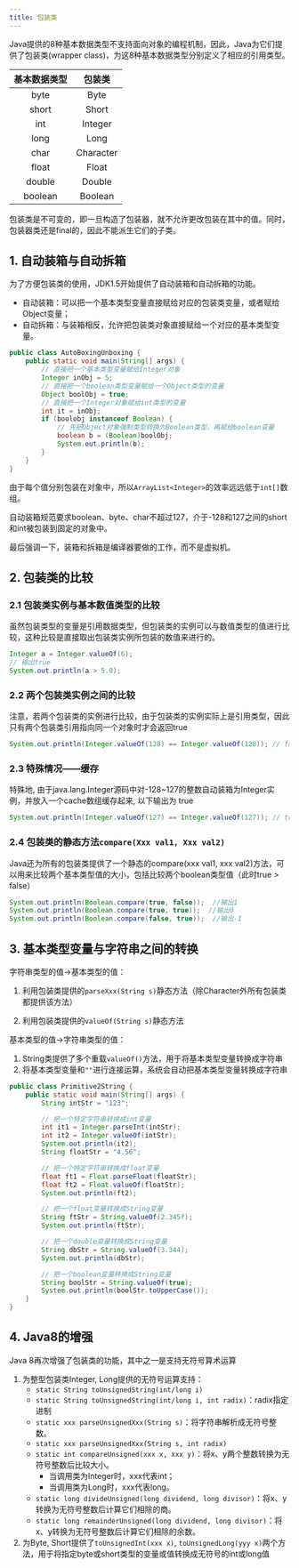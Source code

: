 ```yaml
---
title: 包装类
---
```


Java提供的8种基本数据类型不支持面向对象的编程机制，因此，Java为它们提供了包装类(wrapper class)，为这8种基本数据类型分别定义了相应的引用类型。

| 基本数据类型 |  包装类   |
| :----------: | :-------: |
|     byte     |   Byte    |
|    short     |   Short   |
|     int      |  Integer  |
|     long     |   Long    |
|     char     | Character |
|    float     |   Float   |
|    double    |  Double   |
|   boolean    |  Boolean  |

包装类是不可变的，即一旦构造了包装器，就不允许更改包装在其中的值。同时，包装器类还是final的，因此不能派生它们的子类。

## 1. 自动装箱与自动拆箱

为了方便包装类的使用，JDK1.5开始提供了自动装箱和自动拆箱的功能。

- 自动装箱：可以把一个基本类型变量直接赋给对应的包装类变量，或者赋给Object变量；
- 自动拆箱：与装箱相反，允许把包装类对象直接赋给一个对应的基本类型变量。

```java
public class AutoBoxingUnboxing {
    public static void main(String[] args) {
        // 直接把一个基本类型变量赋给Integer对象
        Integer inObj = 5;
        // 直接把一个boolean类型变量赋给一个Object类型的变量
        Object boolObj = true;
        // 直接把一个Integer对象赋给int类型的变量
        int it = inObj;
        if (boolobj instanceof Boolean) {
            // 先把Object对象强制类型转换为Boolean类型，再赋给boolean变量
            boolean b = (Boolean)boolObj;
            System.out.println(b);
        }
    }
}
```

由于每个值分别包装在对象中，所以`ArrayList<Integer>`的效率远远低于`int[]`数组。

自动装箱规范要求boolean、byte、char不超过127，介于-128和127之间的short和int被包装到固定的对象中。

最后强调一下，装箱和拆箱是编译器要做的工作，而不是虚拟机。

## 2. 包装类的比较

### 2.1 包装类实例与基本数值类型的比较

虽然包装类型的变量是引用数据类型，但包装类的实例可以与数值类型的值进行比较，这种比较是直接取出包装类实例所包装的数值来进行的。

```java
Integer a = Integer.valueOf(6);
// 输出true
System.out.println(a > 5.0);
```

### 2.2 两个包装类实例之间的比较

注意，若两个包装类的实例进行比较，由于包装类的实例实际上是引用类型，因此只有两个包装类引用指向同一个对象时才会返回true

```java
System.out.println(Integer.valueOf(128) == Integer.valueOf(128)); // false
```

### 2.3 特殊情况——缓存

特殊地, 由于java.lang.Integer源码中对-128~127的整数自动装箱为Integer实例，并放入一个cache数组缓存起来, 以下输出为 true

```java
System.out.println(Integer.valueOf(127) == Integer.valueOf(127)); // true
```

### 2.4 包装类的静态方法`compare(Xxx val1, Xxx val2)`

Java还为所有的包装类提供了一个静态的compare(xxx val1, xxx val2)方法，可以用来比较两个基本类型值的大小，包括比较两个boolean类型值（此时true > false）

```java
System.out.println(Boolean.compare(true, false));  //输出1
System.out.println(Boolean.compare(true, true));  //输出0
System.out.println(Boolean.compare(false, true));  //输出-1
```

## 3. 基本类型变量与字符串之间的转换

字符串类型的值->基本类型的值：

1. 利用包装类提供的`parseXxx(String s)`静态方法（除Character外所有包装类都提供该方法）

2. 利用包装类提供的`valueOf(String s)`静态方法

基本类型的值->字符串类型的值：

1. String类提供了多个重载`valueOf()`方法，用于将基本类型变量转换成字符串
2. 将基本类型变量和`""`进行连接运算，系统会自动把基本类型变量转换成字符串

```java
public class Primitive2String {
    public static void main(String[] args) {
        String intStr = "123";

        // 把一个特定字符串转换成int变量
        int it1 = Integer.parseInt(intStr);
        int it2 = Integer.valueOf(intStr);
        System.out.println(it2);
        String floatStr = "4.56";

        // 把一个特定字符串转换成float变量
        float ft1 = Float.parseFloat(floatStr);
        float ft2 = Float.valueOf(floatStr);
        System.out.println(ft2);

        // 把一个float变量转换成String变量
        String ftStr = String.valueOf(2.345f);
        System.out.println(ftStr);

        // 把一个double变量转换成String变量
        String dbStr = String.valueOf(3.344);
        System.out.println(dbStr);

        // 把一个boolean变量转换成String变量
        String boolStr = String.valueOf(true);
        System.out.println(boolStr.toUpperCase());
    }
}
```

## 4. Java8的增强

Java 8再次增强了包装类的功能，其中之一是支持无符号算术运算

1. 为整型包装类Integer, Long提供的无符号运算支持：
    - `static String toUnsignedString(int/long i)`
    - `static String toUnsignedString(int/long i, int radix)`：radix指定进制
    - `static xxx parseUnsignedXxx(String s)`：将字符串解析成无符号整数。
    - `static xxx parseUnsignedXxx(String s, int radix)`
    - `static int compareUnsigned(xxx x, xxx y)`：将x、y两个整数转换为无符号整数后比较大小。
        - 当调用类为Integer时，xxx代表int；
        - 当调用类为Long时，xxx代表long。
    - `static long divideUnsigned(long dividend, long divisor)`：将x、y转换为无符号整数后计算它们相除的商。
    - `static long remainderUnsigned(long dividend, long divisor)`：将x、y转换为无符号整数后计算它们相除的余数。
2. 为Byte, Short提供了`toUnsignedInt(xxx x)`, `toUnsignedLong(yyy x)`两个方法，用于将指定byte或short类型的变量或值转换成无符号的int或long值

